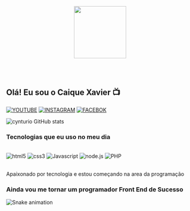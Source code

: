 <!--cabeçalho HELLO WORD-->
<div align = "center">
  <img height = "140px" src = "https://user-images.githubusercontent.com/92947069/183311882-d6cec5b0-18e8-48cf-a551-098f295fbce5.gif" >
</div>

<br><br>
<!--FIM cabeçalho HELLO WORD-->

## Olá! Eu sou o Caique Xavier 📺

[![YOUTUBE](https://img.shields.io/badge/YouTube-FF0000?style=for-the-badge&logo=youtube&logoColor=white)](https://www.youtube.com/channel/UCC4nonGGlGz-XLS-5V-lbvw)
[![INSTAGRAM](https://img.shields.io/badge/Instagram-E4405F?style=for-the-badge&logo=instagram&logoColor=white)](https://www.instagram.com/caiquewolfrawr/)
[![FACEBOK](https://img.shields.io/badge/Facebook-1877F2?style=for-the-badge&logo=facebook&logoColor=white)](https://www.facebook.com/zyzzo.zyzzpha/)

![cynturio GitHub stats](https://github-readme-stats.vercel.app/api?username=cynturio&show_icons=true&theme=dracula)

### Tecnologias que eu uso no meu dia

<div style="display: inline_block"><br/>
   <img alig="center" alt="html5" src="https://img.shields.io/badge/HTML5-E34F26?style=for-the-badge&logo=html5&logoColor=white">
   <img alig="center" alt="css3" src="https://img.shields.io/badge/CSS3-1572B6?style=for-the-badge&logo=css3&logoColor=white">
   <img alig="center" alt="Javascript" src="https://img.shields.io/badge/JavaScript-F7DF1E?style=for-the-badge&logo=javascript&logoColor=black">
   <img alig="center" alt="node.js" src="https://img.shields.io/badge/Node.js-43853D?style=for-the-badge&logo=node.js&logoColor=white">
   <img alig="center" alt="PHP" src="https://img.shields.io/badge/PHP-777BB4?style=for-the-badge&logo=php&logoColor=white">
</div><br/>

Apaixonado por tecnologia e estou começando na area da programação

### Ainda vou me tornar um programador Front End de Sucesso 

![Snake animation](https://github.com/ubiratan-motta/ubiratan-motta/blob/output/github-contribution-grid-snake.svg)
